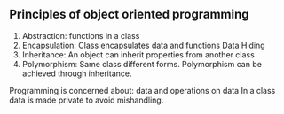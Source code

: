 ## Principles of object oriented programming   
 1. Abstraction: functions in a class
 2. Encapsulation: Class encapsulates data and functions
      Data Hiding
 3. Inheritance: An object can inherit properties from another class
 4. Polymorphism: Same class different forms. Polymorphism can be achieved through inheritance.
 
 Programming is concerned about: data and operations on data
 In a class data is made private to avoid mishandling.
 
